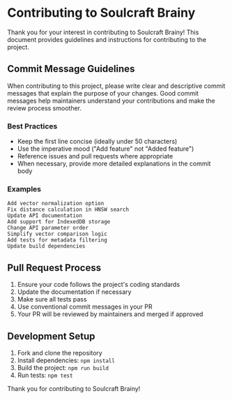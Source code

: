 # Contributing to Soulcraft Brainy

Thank you for your interest in contributing to Soulcraft Brainy! This document provides guidelines and instructions for
contributing to the project.

## Commit Message Guidelines

When contributing to this project, please write clear and descriptive commit messages that explain the purpose of your changes. Good commit messages help maintainers understand your contributions and make the review process smoother.

### Best Practices

- Keep the first line concise (ideally under 50 characters)
- Use the imperative mood ("Add feature" not "Added feature")
- Reference issues and pull requests where appropriate
- When necessary, provide more detailed explanations in the commit body

### Examples

```
Add vector normalization option
Fix distance calculation in HNSW search
Update API documentation
Add support for IndexedDB storage
Change API parameter order
Simplify vector comparison logic
Add tests for metadata filtering
Update build dependencies
```

## Pull Request Process

1. Ensure your code follows the project's coding standards
2. Update the documentation if necessary
3. Make sure all tests pass
4. Use conventional commit messages in your PR
5. Your PR will be reviewed by maintainers and merged if approved

## Development Setup

1. Fork and clone the repository
2. Install dependencies: `npm install`
3. Build the project: `npm run build`
4. Run tests: `npm test`

Thank you for contributing to Soulcraft Brainy!
